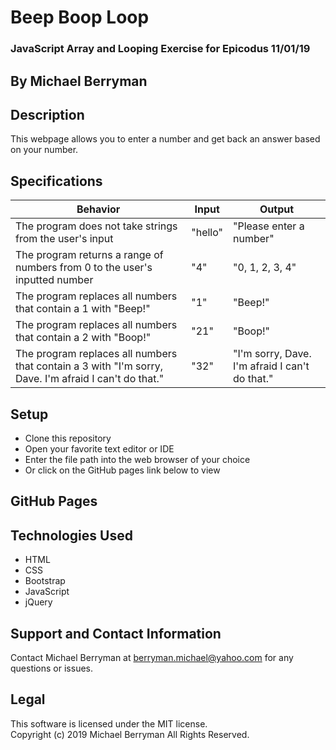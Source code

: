 # Beep Boop Loop

### JavaScript Array and Looping Exercise for Epicodus 11/01/19

## By Michael Berryman

## Description
This webpage allows you to enter a number and get back an answer based on your number.

## Specifications
| Behavior | Input | Output|
|----------|-------|-------|
| The program does not take strings from the user's input | "hello" | "Please enter a number" |
| The program returns a range of numbers from 0 to the user's inputted number | "4" | "0, 1, 2, 3, 4" |
| The program replaces all numbers that contain a 1 with "Beep!" | "1" | "Beep!" |
| The program replaces all numbers that contain a 2 with "Boop!" | "21" | "Boop!" |
| The program replaces all numbers that contain a 3 with "I'm sorry, Dave. I'm afraid I can't do that." | "32" | "I'm sorry, Dave. I'm afraid I can't do that." |

## Setup
* Clone this repository
* Open your favorite text editor or IDE
* Enter the file path into the web browser of your choice
* Or click on the GitHub pages link below to view

## GitHub Pages

## Technologies Used
* HTML
* CSS
* Bootstrap
* JavaScript
* jQuery

## Support and Contact Information
Contact Michael Berryman at berryman.michael@yahoo.com for any questions or issues.

## Legal
This software is licensed under the MIT license.  
Copyright (c) 2019 Michael Berryman All Rights Reserved.
